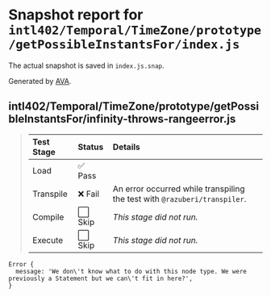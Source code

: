 # Snapshot report for `intl402/Temporal/TimeZone/prototype/getPossibleInstantsFor/index.js`

The actual snapshot is saved in `index.js.snap`.

Generated by [AVA](https://avajs.dev).

## intl402/Temporal/TimeZone/prototype/getPossibleInstantsFor/infinity-throws-rangeerror.js

> | Test Stage | Status | Details |
> | :-- | :-- | :-- |
> | Load | ✅ Pass |  |
> | Transpile | ❌ Fail | An error occurred while transpiling the test with `@razuberi/transpiler`. |
> | Compile | ⬜ Skip | *This stage did not run.* |
> | Execute | ⬜ Skip | *This stage did not run.* |

    Error {
      message: 'We don\'t know what to do with this node type. We were previously a Statement but we can\'t fit in here?',
    }
